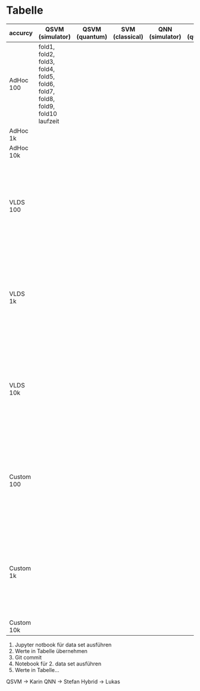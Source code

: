 # Tabelle

| accurcy    | QSVM (simulator)                                                                   | QSVM (quantum) | SVM (classical) | QNN (simulator) | QNN (quantum) | NN (classical) | Hybrid (simulator)                                                                                        | Hybrid (quantum) |
|------------|------------------------------------------------------------------------------------|----------------|-----------------|-----------------|---------------|----------------|-----------------------------------------------------------------------------------------------------------|------------------|
| AdHoc 100  | fold1, fold2, fold3, fold4, fold5, fold6, fold7, fold8, fold9, fold10<br/>laufzeit |                |                 |                 |               |                |                                                                                                           |                  |
| AdHoc 1k   |                                                                                    |                |                 |                 |               |                |                                                                                                           |                  |
| AdHoc 10k  |                                                                                    |                |                 |                 |               |                |                                                                                                           |                  |
| VLDS 100   |                                                                                    |                |                 |                 |               |                | 1.0000, 0.9600, 0.9600, 0.9600, 0.9600, 0.9200, 0.9600, 0.9600, 0.9600, 0.9600<br/> training: 77.035424s  |                  |
| VLDS 1k    |                                                                                    |                |                 |                 |               |                | 0.8160, 0.7840, 0.8240, 0.8520, 0.8080, 0.8160, 0.8240, 0.7840, 0.8360, 0.7720<br/>training: 960.902721s  |                  |
| VLDS 10k   |                                                                                    |                |                 |                 |               |                | 0.9984, 0.9948, 0.8368, 0.9892, 0.9944, 0.9956, 0.9984, 0.9988, 0.9988, 0.9980<br/>training: 6656.448425s |                  |
| Custom 100 |                                                                                    |                |                 |                 |               |                | 0.7200, 0.7200, 0.7200, 0.7200, 0.7200, 0.7200, 0.7200, 0.7200, 0.7200, 0.7200<br/>training: 77.34316s    |                  |
| Custom 1k  |                                                                                    |                |                 |                 |               |                | 0.7280, 0.7280, 0.7280, 0.7280, 0.7280, 0.7280, 0.7280, 0.7280, 0.7280, 0.7280<br/>training: 958.979004   |                  |
| Custom 10k |                                                                                    |                |                 |                 |               |                |                                                                                                           |                  |

1. Jupyter notbook für data set ausführen
2. Werte in Tabelle übernehmen
3. Git commit
4. Notebook für 2. data set ausführen
5. Werte in Tabelle...

QSVM -> Karin
QNN -> Stefan
Hybrid -> Lukas
